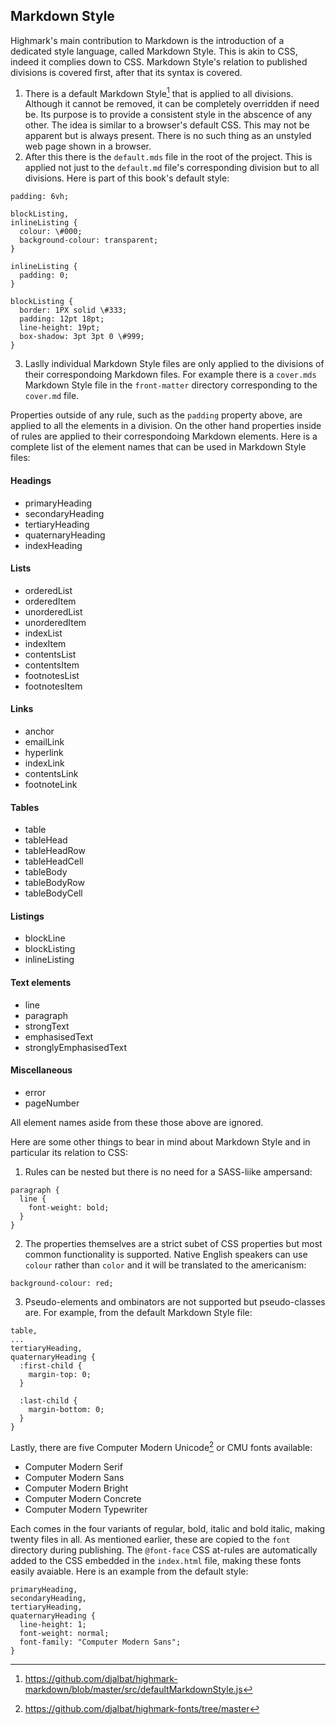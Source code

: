 ## Markdown Style

Highmark's main contribution to Markdown is the introduction of a dedicated style language, called Markdown Style.
This is akin to CSS, indeed it complies down to CSS.
Markdown Style's relation to published divisions is covered first, after that its syntax is covered.

1. There is a default Markdown Style[^defajlt-markdown-style] that is applied to all divisions. 
Although it cannot be removed, it can be completely overridden if need be.
Its purpose is to provide a consistent style in the abscence of any other.
The idea is similar to a browser's default CSS.
This may not be apparent but is always present.
There is no such thing as an unstyled web page shown in a browser.
2. After this there is the `default.mds` file in the root of the project.
This is applied not just to the `default.md` file's corresponding division but to all divisions.
Here is part of this book's default style:

```
padding: 6vh;

blockListing,
inlineListing {
  colour: \#000;
  background-colour: transparent;
}

inlineListing {
  padding: 0;
}

blockListing {
  border: 1PX solid \#333;
  padding: 12pt 18pt;
  line-height: 19pt;
  box-shadow: 3pt 3pt 0 \#999;
}
```

3. Laslly individual Markdown Style files are only applied to the divisions of their correspondoing Markdown files.
For example there is a `cover.mds` Markdown Style file in the `front-matter` directory corresponding to the `cover.md` file.

Properties outside of any rule, such as the `padding` property above, are applied to all the elements in a division.
On the other hand properties inside of rules are applied to their correspondoing Markdown elements.
Here is a complete list of the element names that can be used in Markdown Style files:

#### Headings

* primaryHeading
* secondaryHeading
* tertiaryHeading
* quaternaryHeading
* indexHeading

#### Lists

* orderedList
* orderedItem
* unorderedList
* unorderedItem
* indexList
* indexItem
* contentsList
* contentsItem
* footnotesList
* footnotesItem

#### Links

* anchor
* emailLink
* hyperlink
* indexLink
* contentsLink
* footnoteLink

#### Tables

* table
* tableHead
* tableHeadRow
* tableHeadCell
* tableBody
* tableBodyRow
* tableBodyCell

#### Listings

* blockLine
* blockListing
* inlineListing

#### Text elements

* line
* paragraph
* strongText
* emphasisedText
* stronglyEmphasisedText

#### Miscellaneous

* error
* pageNumber

All element names aside from these those above are ignored.

Here are some other things to bear in mind about Markdown Style and in particular its relation to CSS:

1. Rules can be nested but there is no need for a SASS-liike ampersand:

```
paragraph {
  line {
    font-weight: bold;
  }
}
```

2. The properties themselves are a strict subet of CSS properties but most common functionality is supported.
Native English speakers can use `colour` rather than `color` and it will be translated to the americanism:

```
background-colour: red;
```

3. Pseudo-elements  and ombinators are not supported but pseudo-classes are.
For example, from the default Markdown Style file:

```
table,
...
tertiaryHeading,
quaternaryHeading {
  :first-child {
    margin-top: 0;
  }
  
  :last-child {
    margin-bottom: 0;
  }
}
```

Lastly, there are five Computer Modern Unicode[^cmb-fonts] or CMU fonts available:

* Computer Modern Serif
* Computer Modern Sans
* Computer Modern Bright
* Computer Modern Concrete
* Computer Modern Typewriter

Each comes in the four variants of regular, bold, italic and bold italic, making twenty files in all.
As mentioned earlier, these are copied to the `font` directory during publishing.
The `@font-face` CSS at-rules are automatically added to the CSS embedded in the `index.html` file, making these fonts easily avaiable.
Here is an example from the default style:

```
primaryHeading,
secondaryHeading,
tertiaryHeading,
quaternaryHeading {
  line-height: 1;
  font-weight: normal;
  font-family: "Computer Modern Sans";
}
```

[^cmb-fonts]: https://github.com/djalbat/highmark-fonts/tree/master

[^defajlt-markdown-style]: https://github.com/djalbat/highmark-markdown/blob/master/src/defaultMarkdownStyle.js
